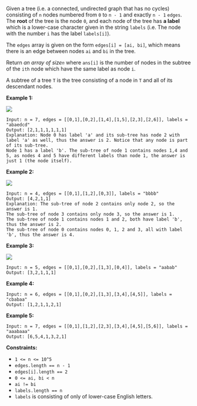 Given a tree (i.e. a connected, undirected graph that has no cycles)
consisting of `n` nodes numbered from `0` to `n - 1` and exactly `n - 1`
`edges`. The **root** of the tree is the node `0`, and each node of the tree
has **a label** which is a lower-case character given in the string `labels`
(i.e. The node with the number `i` has the label `labels[i]`).

The `edges` array is given on the form `edges[i] = [ai, bi]`, which means
there is an edge between nodes `ai` and `bi` in the tree.

Return _an array of size`n`_ where `ans[i]` is the number of nodes in the
subtree of the `ith` node which have the same label as node `i`.

A subtree of a tree `T` is the tree consisting of a node in `T` and all of its
descendant nodes.



**Example 1:**

![](https://assets.leetcode.com/uploads/2020/07/01/q3e1.jpg)

    
    
    Input: n = 7, edges = [[0,1],[0,2],[1,4],[1,5],[2,3],[2,6]], labels = "abaedcd"
    Output: [2,1,1,1,1,1,1]
    Explanation: Node 0 has label 'a' and its sub-tree has node 2 with label 'a' as well, thus the answer is 2. Notice that any node is part of its sub-tree.
    Node 1 has a label 'b'. The sub-tree of node 1 contains nodes 1,4 and 5, as nodes 4 and 5 have different labels than node 1, the answer is just 1 (the node itself).
    

**Example 2:**

![](https://assets.leetcode.com/uploads/2020/07/01/q3e2.jpg)

    
    
    Input: n = 4, edges = [[0,1],[1,2],[0,3]], labels = "bbbb"
    Output: [4,2,1,1]
    Explanation: The sub-tree of node 2 contains only node 2, so the answer is 1.
    The sub-tree of node 3 contains only node 3, so the answer is 1.
    The sub-tree of node 1 contains nodes 1 and 2, both have label 'b', thus the answer is 2.
    The sub-tree of node 0 contains nodes 0, 1, 2 and 3, all with label 'b', thus the answer is 4.
    

**Example 3:**

![](https://assets.leetcode.com/uploads/2020/07/01/q3e3.jpg)

    
    
    Input: n = 5, edges = [[0,1],[0,2],[1,3],[0,4]], labels = "aabab"
    Output: [3,2,1,1,1]
    

**Example 4:**

    
    
    Input: n = 6, edges = [[0,1],[0,2],[1,3],[3,4],[4,5]], labels = "cbabaa"
    Output: [1,2,1,1,2,1]
    

**Example 5:**

    
    
    Input: n = 7, edges = [[0,1],[1,2],[2,3],[3,4],[4,5],[5,6]], labels = "aaabaaa"
    Output: [6,5,4,1,3,2,1]
    



**Constraints:**

  * `1 <= n <= 10^5`
  * `edges.length == n - 1`
  * `edges[i].length == 2`
  * `0 <= ai, bi < n`
  * `ai != bi`
  * `labels.length == n`
  * `labels` is consisting of only of lower-case English letters.

